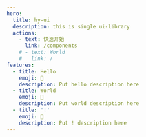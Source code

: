 ```yaml
---
hero:
  title: hy-ui
  description: this is single ui-library
  actions:
    - text: 快速开始
      link: /components
    # - text: World
    #   link: /
features:
  - title: Hello
    emoji: 💎
    description: Put hello description here
  - title: World
    emoji: 🌈
    description: Put world description here
  - title: '!'
    emoji: 🚀
    description: Put ! description here
---
```

